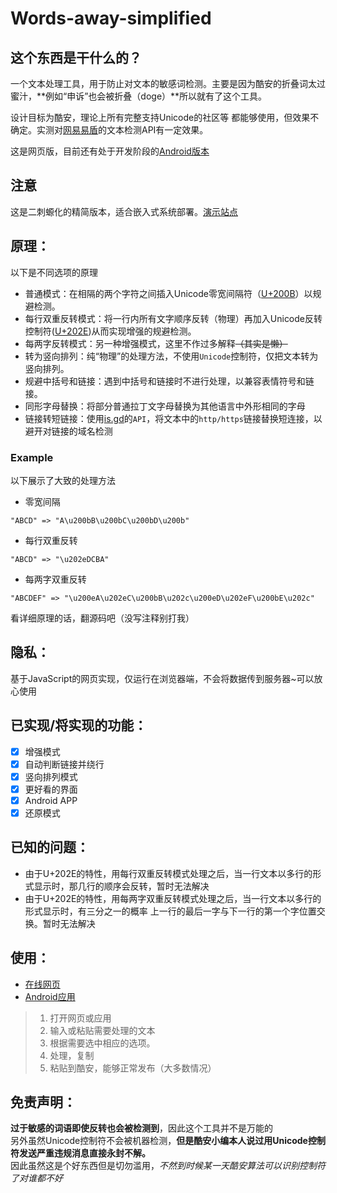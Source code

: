 # Words-away-simplified
## 这个东西是干什么的？
一个文本处理工具，用于防止对文本的敏感词检测。主要是因为酷安的折叠词太过蜜汁，**例如“申诉”也会被折叠（doge）**所以就有了这个工具。

设计目标为酷安，理论上所有完整支持Unicode的社区等 都能够使用，但效果不确定。实测对[网易易盾](https://dun.163.com/product/text-detection)的文本检测API有一定效果。

这是网页版，目前还有处于开发阶段的[Android版本](https://github.com/NitroRCr/WordsAway_Android)

## 注意
这是二刺螈化的精简版本，适合嵌入式系统部署。[演示站点](https://pan.fumiama.top:8845)

## 原理：
以下是不同选项的原理

+ 普通模式：在相隔的两个字符之间插入Unicode零宽间隔符（[U+200B](https://unicode.org/cldr/utility/character.jsp?a=200B)）以规避检测。
+ 每行双重反转模式：将一行内所有文字顺序反转（物理）再加入Unicode反转控制符([U+202E](https://unicode.org/cldr/utility/character.jsp?a=202E))从而实现增强的规避检测。
+ 每两字反转模式：另一种增强模式，这里不作过多解释~~（其实是懒）~~
+ 转为竖向排列：纯“物理”的处理方法，不使用`Unicode`控制符，仅把文本转为竖向排列。
+ 规避中括号和链接：遇到中括号和链接时不进行处理，以兼容表情符号和链接。
+ 同形字母替换：将部分普通拉丁文字母替换为其他语言中外形相同的字母
+ 链接转短链接：使用[is.gd](https://is.gd)的`API`，将文本中的`http/https`链接替换短连接，以避开对链接的域名检测



### Example

以下展示了大致的处理方法

- 零宽间隔

```
"ABCD" => "A\u200bB\u200bC\u200bD\u200b"
```

- 每行双重反转

```
"ABCD" => "\u202eDCBA"
```

- 每两字双重反转

```
"ABCDEF" => "\u200eA\u202eC\u200bB\u202c\u200eD\u202eF\u200bE\u202c"
```

看详细原理的话，翻源码吧（没写注释别打我）

## 隐私：

基于JavaScript的网页实现，仅运行在浏览器端，不会将数据传到服务器~可以放心使用
## 已实现/将实现的功能：
+ [x] 增强模式
+ [x] 自动判断链接并绕行
+ [x] 竖向排列模式
+ [x] 更好看的界面
+ [x] Android APP
+ [x] 还原模式
## 已知的问题：
+ 由于U+202E的特性，用每行双重反转模式处理之后，当一行文本以多行的形式显示时，那几行的顺序会反转，暂时无法解决
+ 由于U+202E的特性，用每两字双重反转模式处理之后，当一行文本以多行的形式显示时，有三分之一的概率 上一行的最后一字与下一行的第一个字位置交换。暂时无法解决
## 使用：
+ [在线网页](https://wordsaway.texice.xyz)
+ [Android应用](https://github.com/NitroRCr/WordsAway_Android)
>1. 打开网页或应用
>2. 输入或粘贴需要处理的文本  
>3. 根据需要选中相应的选项。  
>4. 处理，复制  
>5. 粘贴到酷安，能够正常发布（大多数情况）  
## 免责声明：
**过于敏感的词语即使反转也会被检测到**，因此这个工具并不是万能的  
另外虽然Unicode控制符不会被机器检测，**但是酷安小编本人说过用Unicode控制符发送严重违规消息直接永封不解。**  
因此虽然这是个好东西但是切勿滥用，*不然到时候某一天酷安算法可以识别控制符了对谁都不好*  

